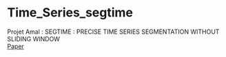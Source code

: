 # Time_Series_segtime

Projet Amal : SEGTIME  : PRECISE TIME SERIES SEGMENTATION WITHOUT SLIDING WINDOW
<br/>
[Paper](https://openreview.net/forum?id=FqMXxvHquTA)
